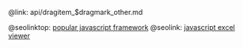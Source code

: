 @link: api/dragitem_$dragmark_other.md

@seolinktop: [popular javascript framework](https://webix.com)
@seolink: [javascript excel viewer](https://webix.com/widget/excel_viewer/)